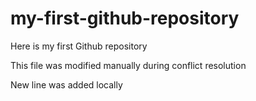 # my-first-github-repository
Here is my first Github repository

This file was modified manually during conflict resolution

New line was added locally
